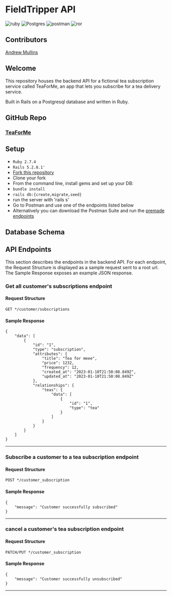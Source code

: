 # FieldTripper API

![ruby](https://img.shields.io/static/v1?message=2.7.4&logo=ruby&style=for-the-badge&label=Ruby&color=darkred&labelColor=crimson) ![Postgres](https://img.shields.io/static/v1?message=14.6&=postgresql&style=for-the-badge&label=Postgresql&color=dodgerblue&labelColor=royalblue&logoColor=white) ![postman](https://img.shields.io/static/v1?message=POSTMAN&logo=postman&style=for-the-badge&label=&color=orangered&labelColor=darkorange&logoColor=white) ![ror](https://img.shields.io/static/v1?message=5.2.8.1&logo=rubyonrails&style=for-the-badge&label=Rails&color=crimson&labelColor=darkred) 


## Contributors
[Andrew Mullins](https://www.linkedin.com/in/andrewmullins233/)


## Welcome
<p>
This repository houses the backend API for a fictional tea subscription service called TeaForMe, an app that lets you subscribe for a tea delivery service.

Built in Rails on a Postgresql database and written in Ruby.
</p>

## GitHub Repo
### [TeaForMe](https://github.com/mullinsand/TeaForMe)

## Setup

- `Ruby 2.7.4`
- `Rails 5.2.8.1'`
- [Fork this repository](https://github.com/mullinsand/TeaForMe)
- Clone your fork
- From the command line, install gems and set up your DB:
- `bundle install`
- `rails db:{create,migrate,seed}`
- run the server with 'rails s'
- Go to Postman and use one of the endpoints listed below
- Alternatively you can download the Postman Suite and run the [premade endpoints](./app/assets/files/TeaForYou.postman_collection.json)

## Database Schema

<!-- <img width="1014" alt="Screen Shot 2022-12-13 at 10 24 58 AM" src="https://user-images.githubusercontent.com/105316027/207402333-43dd36f7-217f-4543-a262-d785ad973c32.png"> -->


## API Endpoints

This section describes the endpoints in the backend API. For each endpoint, the Request Structure is displayed as a sample request sent to a root url. The Sample Response exposes an example JSON response.

### Get all customer's subscriptions endpoint

#### Request Structure
```
GET */customer/subscriptions
```
#### Sample Response
```
{
    "data": [
        {
            "id": "1",
            "type": "subscription",
            "attributes": {
                "title": "Tea for meee",
                "price": 1232,
                "frequency": 12,
                "created_at": "2023-01-10T21:50:08.849Z",
                "updated_at": "2023-01-10T21:50:08.849Z"
            },
            "relationships": {
                "teas": {
                    "data": [
                        {
                            "id": "1",
                            "type": "tea"
                        }
                    ]
                }
            }
        }
    ]
}
```
___

### Subscribe a customer to a tea subscription endpoint

#### Request Structure
```
POST */customer_subscription
```
#### Sample Response
```
{
    "message": "Customer successfully subscribed"
}
```
___

### cancel a customer's tea subscription endpoint

#### Request Structure
```
PATCH/PUT */customer_subscription
```
#### Sample Response
```
{
    "message": "Customer successfully unsubscribed"
}
```
___
